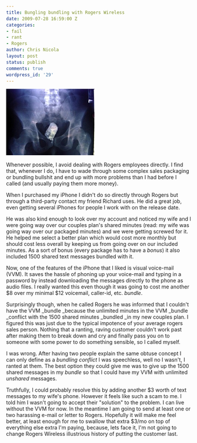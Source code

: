 ```yaml
---
title: Bungling bundling with Rogers Wireless
date: 2009-07-28 16:59:00 Z
categories:
- fail
- rant
- Rogers
author: Chris Nicola
layout: post
status: publish
comments: true
wordpress_id: '29'
---
```


![butt-phone][1]

Whenever possible, I avoid dealing with Rogers employees directly. I find that, whenever I do, I have to wade through some complex sales packaging or bundling bullshit and end up with more problems than I had before I called (and usually paying them more money).

<!--more-->

When I purchased my iPhone I didn't do so directly through Rogers but through a third-party contact my friend Richard uses. He did a great job, even getting several iPhones for people I work with on the release date.

He was also kind enough to look over my account and noticed my wife and I were going way over our couples plan's shared minutes (read: my wife was going way over our packaged minutes) and we were getting screwed for it. He helped me select a better plan which would cost more monthly but should cost less overall by keeping us from going over on our included minutes. As a sort of bonus (every package has to have a _bonus_) it also included 1500 shared text messages bundled with it.

Now, one of the features of the iPhone that I liked is visual voice-mail (VVM). It saves the hassle of phoning up your voice-mail and typing in a password by instead downloading the messages directly to the phone as audio files. I really wanted this even though it was going to cost me another $8 over my minimal $12 voicemail, caller-id, etc. _bundle_.

Surprisingly though, when he called Rogers he was informed that I couldn't have the VVM _bundle _because the unlimited minutes in the VVM _bundle _conflict with the 1500 shared minutes _bundled _in my new couples plan. I figured this was just due to the typical impotence of your average rogers sales person. Nothing that a ranting, raving customer couldn't work past after making them to break down and cry and finally pass you on to someone with some power to do something sensible, so I called myself.

I was wrong. After having two people explain the same obtuse concept I can only define as a _bundling conflict_ I was speechless, well no I wasn't, I ranted at them. The best option they could give me was to give up the 1500 shared messages in my _bundle_ so that I could have my VVM with unlimited _unshared_ messages.

Truthfully, I could probably resolve this by adding another $3 worth of text messages to my wife's phone. However it feels like such a scam to me. I told him I wasn't going to accept their "solution" to the problem. I can live without the VVM for now. In the meantime I am going to send at least one or two harassing e-mail or letter to Rogers. Hopefully it will make me feel better, at least enough for me to swallow that extra $3/mo on top of everything else extra I'm paying, because, lets face it, I'm not going to change Rogers Wireless illustrious history of putting the customer last.

   [1]: /images/butt-phone_thumb.jpg (butt-phone)

